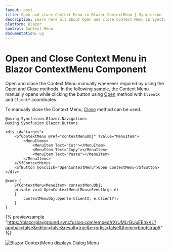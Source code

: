 ```yaml
---
layout: post
title: Open and close Context Menu in Blazor ContextMenu | Syncfusion
description: Learn here all about Open and close Context Menu in Syncfusion Blazor ContextMenu component and more.
platform: Blazor
control: Context Menu
documentation: ug
---
```


# Open and Close Context Menu in Blazor ContextMenu Component

Open and close the Context Menu manually whenever required by using the Open and Close methods. In the following sample, the Context Menu manually opens while clicking the button using [Open](https://help.syncfusion.com/cr/blazor/Syncfusion.Blazor.Navigations.SfContextMenu-1.html#Syncfusion_Blazor_Navigations_SfContextMenu_1_Open_System_Nullable_System_Double__System_Nullable_System_Double__) method with `ClientX` and `ClientY` coordinates.

To manually close the Context Menu, [Close](https://help.syncfusion.com/cr/blazor/Syncfusion.Blazor.Navigations.SfContextMenu-1.html#Syncfusion_Blazor_Navigations_SfContextMenu_1_Close) method can be used.

```cshtml
@using Syncfusion.Blazor.Navigations
@using Syncfusion.Blazor.Buttons

<div id="target">
    <SfContextMenu @ref="contextMenuObj" TValue="MenuItem">
        <MenuItems>
            <MenuItem Text="Cut"></MenuItem>
            <MenuItem Text="Copy"></MenuItem>
            <MenuItem Text="Paste"></MenuItem>
        </MenuItems>
    </SfContextMenu>
    <SfButton @onclick="OpenContextMenu">Open ContextMenu</SfButton>
</div>

@code {
    SfContextMenu<MenuItem> contextMenuObj;
    private void OpenContextMenu(MouseEventArgs e)
    {
        contextMenuObj.Open(e.ClientX, e.ClientY);
    }
}

```

{% previewsample "https://blazorplayground.syncfusion.com/embed/rXrUMLrGUuEEhxVL?appbar=false&editor=false&result=true&errorlist=false&theme=bootstrap5" %}

![Blazor ContextMenu displays Dialog Menu](./../images/blazor-contextmenu-dialog.png)